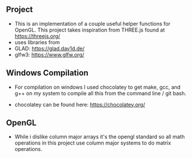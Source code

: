 ## Project
- This is an implementation of a couple useful helper functions for OpenGL. This project takes inspiration from THREE.js found at https://threejs.org/
- uses libraries from 
- GLAD: https://glad.dav1d.de/
- glfw3: https://www.glfw.org/

## Windows Compilation
- For compilation on windows I used chocolatey to get make, gcc, and g++ on my system to compile all this from the command line / git bash.

- chocolatey can be found here: https://chocolatey.org/


## OpenGL 
- While i dislike column major arrays it's the opengl standard so all math operations in this project use column major systems to do matrix operations.
